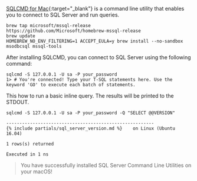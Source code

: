 [SQLCMD for Mac](https://blogs.technet.microsoft.com/dataplatforminsider/2017/04/03/sql-server-command-line-tools-for-mac-preview-now-available/){:target="_blank"} is a command line utility that enables you to connect to SQL Server and run queries.

```terminal
brew tap microsoft/mssql-release https://github.com/Microsoft/homebrew-mssql-release
brew update
HOMEBREW_NO_ENV_FILTERING=1 ACCEPT_EULA=y brew install --no-sandbox msodbcsql mssql-tools
```

After installing SQLCMD, you can connect to SQL Server using the following command:

```terminal
sqlcmd -S 127.0.0.1 -U sa -P your_password
1> # You're connected! Type your T-SQL statements here. Use the keyword 'GO' to execute each batch of statements.
```

This how to run a basic inline query. The results will be printed to the STDOUT.

```terminal
sqlcmd -S 127.0.0.1 -U sa -P your_password -Q "SELECT @@VERSION"
```


```results
--------------------------------------------------------
{% include partials/sql_server_version.md %}    on Linux (Ubuntu 16.04)

1 rows(s) returned

Executed in 1 ns
```

> You have successfully installed SQL Server Command Line Utilities on your macOS!
